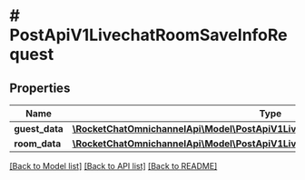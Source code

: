 # # PostApiV1LivechatRoomSaveInfoRequest

## Properties

Name | Type | Description | Notes
------------ | ------------- | ------------- | -------------
**guest_data** | [**\RocketChatOmnichannelApi\Model\PostApiV1LivechatRoomSaveInfoRequestGuestData**](PostApiV1LivechatRoomSaveInfoRequestGuestData.md) |  | [optional]
**room_data** | [**\RocketChatOmnichannelApi\Model\PostApiV1LivechatRoomSaveInfoRequestRoomData**](PostApiV1LivechatRoomSaveInfoRequestRoomData.md) |  | [optional]

[[Back to Model list]](../../README.md#models) [[Back to API list]](../../README.md#endpoints) [[Back to README]](../../README.md)
